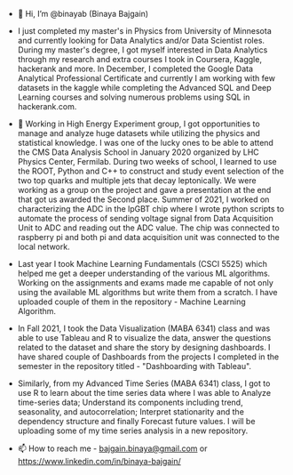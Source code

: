 - 👋 Hi, I’m @binayab (Binaya Bajgain)

- I just completed my master's in Physics from University of Minnesota and currently looking for Data Analytics and/or Data Scientist roles. During my master's degree, I got myself interested in Data Analytics through my research and extra courses I took in Coursera, Kaggle, hackerank and more. In December, I completed the Google Data Analytical Professional Certificate and currently I am working with few datasets in the kaggle while completing the Advanced SQL and Deep Learning courses and solving numerous problems using SQL in hackerank.com. 

- 👀 Working in High Energy Experiment group, I got opportunities to manage and analyze huge datasets while utilizing the physics and statistical knowledge. I was one of the lucky ones to be able to attend the CMS Data Analysis School in January 2020 organized by LHC Physics Center, Fermilab. During two weeks of school, I learned to use the ROOT, Python and C++ to construct and study event selection of the two top quarks and multiple jets that decay leptonically. We were working as a group on the project and gave a presentation at the end that got us awarded the Second place. Summer of 2021, I worked on characterizing the ADC in the lpGBT chip where I wrote python scripts to automate the process of sending voltage signal from Data Acquisition Unit to ADC and reading out the ADC value. The chip was connected to raspberry pi and both pi and data acquisition unit was connected to the local network.

- Last year I took Machine Learning Fundamentals (CSCI 5525) which helped me get a deeper understanding of the various ML algorithms. Working on the assignments and exams made me capable of not only using the available ML algorithms but write them from a scratch. I have uploaded couple of them in the repository - Machine Learning Algorithm. 

- In Fall 2021, I took the Data Visualization (MABA 6341) class and was able to use Tableau and R to visualize the data, answer the questions related to the dataset and share the story by designing dashboards. I have shared couple of Dashboards from the projects I completed in the semester in the repository titled - "Dashboarding with Tableau". 

- Similarly, from my Advanced Time Series (MABA 6341) class, I got to use R to learn about the time series data where I was able to Analyze time-series data; Understand its components including trend, seasonality, and autocorrelation; Interpret stationarity and the dependency structure and finally Forecast future values. I will be uploading some of my time series analysis in a new repository. 



- 📫 How to reach me - bajgain.binaya@gmail.com or https://www.linkedin.com/in/binaya-bajgain/
 
 
<!---
binayab/binayab is a ✨ special ✨ repository because its `README.md` (this file) appears on your GitHub profile.
You can click the Preview link to take a look at your changes.
--->
